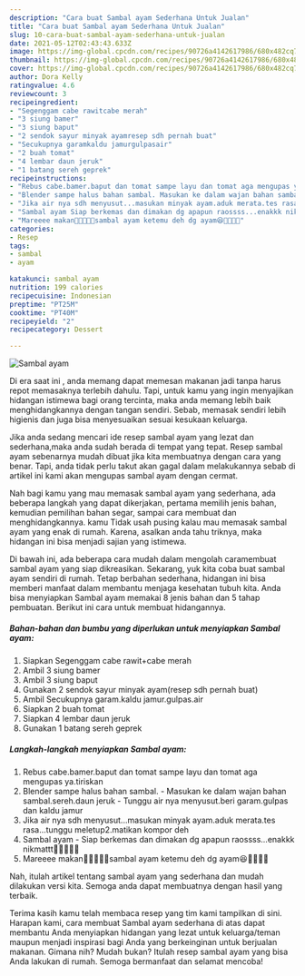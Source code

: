 ```yaml
---
description: "Cara buat Sambal ayam Sederhana Untuk Jualan"
title: "Cara buat Sambal ayam Sederhana Untuk Jualan"
slug: 10-cara-buat-sambal-ayam-sederhana-untuk-jualan
date: 2021-05-12T02:43:43.633Z
image: https://img-global.cpcdn.com/recipes/90726a4142617986/680x482cq70/sambal-ayam-foto-resep-utama.jpg
thumbnail: https://img-global.cpcdn.com/recipes/90726a4142617986/680x482cq70/sambal-ayam-foto-resep-utama.jpg
cover: https://img-global.cpcdn.com/recipes/90726a4142617986/680x482cq70/sambal-ayam-foto-resep-utama.jpg
author: Dora Kelly
ratingvalue: 4.6
reviewcount: 3
recipeingredient:
- "Segenggam cabe rawitcabe merah"
- "3 siung bamer"
- "3 siung baput"
- "2 sendok sayur minyak ayamresep sdh pernah buat"
- "Secukupnya garamkaldu jamurgulpasair"
- "2 buah tomat"
- "4 lembar daun jeruk"
- "1 batang sereh geprek"
recipeinstructions:
- "Rebus cabe.bamer.baput dan tomat sampe layu dan tomat aga mengupas ya.tiriskan"
- "Blender sampe halus bahan sambal. Masukan ke dalam wajan bahan sambal.sereh.daun jeruk Tunggu air nya menyusut.beri garam.gulpas dan kaldu jamur"
- "Jika air nya sdh menyusut...masukan minyak ayam.aduk merata.tes rasa...tunggu meletup2.matikan kompor deh"
- "Sambal ayam Siap berkemas dan dimakan dg apapun raossss...enakkk nikmattt🤤🤤🤤🤤🤤"
- "Mareeee makan🤤🤤🤤🤤🤤sambal ayam ketemu deh dg ayam😆🤗🤤🤤🤤"
categories:
- Resep
tags:
- sambal
- ayam

katakunci: sambal ayam 
nutrition: 199 calories
recipecuisine: Indonesian
preptime: "PT25M"
cooktime: "PT40M"
recipeyield: "2"
recipecategory: Dessert

---
```



![Sambal ayam](https://img-global.cpcdn.com/recipes/90726a4142617986/680x482cq70/sambal-ayam-foto-resep-utama.jpg)

Di era  saat ini , anda memang dapat memesan makanan jadi tanpa harus repot memasaknya terlebih dahulu. Tapi, untuk kamu yang ingin menyajikan hidangan istimewa bagi orang tercinta, maka anda memang lebih baik menghidangkannya dengan tangan sendiri. Sebab, memasak sendiri lebih higienis dan juga bisa menyesuaikan sesuai kesukaan keluarga.

Jika anda sedang mencari ide resep sambal ayam yang lezat dan sederhana,maka anda sudah berada di tempat yang tepat. Resep sambal ayam  sebenarnya mudah dibuat jika kita membuatnya dengan cara yang benar. Tapi, anda tidak perlu takut akan gagal dalam melakukannya 
sebab di artikel ini kami akan mengupas sambal ayam dengan cermat.  



Nah bagi kamu yang mau memasak sambal ayam yang sederhana, ada beberapa langkah yang dapat dikerjakan, pertama memilih jenis bahan, kemudian pemilihan bahan segar, sampai cara membuat dan menghidangkannya. kamu Tidak usah pusing kalau mau memasak sambal ayam yang enak di rumah. Karena, asalkan anda  tahu triknya, maka hidangan ini bisa menjadi sajian yang istimewa.

Di bawah ini, ada beberapa cara mudah dalam mengolah caramembuat sambal ayam yang siap dikreasikan. Sekarang, yuk kita coba buat sambal ayam sendiri di rumah. Tetap berbahan sederhana, hidangan ini bisa memberi manfaat dalam membantu menjaga kesehatan tubuh kita. Anda bisa menyiapkan Sambal ayam memakai 8 jenis bahan dan 5 tahap pembuatan. Berikut ini cara untuk membuat hidangannya.

<!--inarticleads1-->

##### Bahan-bahan dan bumbu yang diperlukan untuk menyiapkan Sambal ayam:

1. Siapkan Segenggam cabe rawit+cabe merah
1. Ambil 3 siung bamer
1. Ambil 3 siung baput
1. Gunakan 2 sendok sayur minyak ayam(resep sdh pernah buat)
1. Ambil Secukupnya garam.kaldu jamur.gulpas.air
1. Siapkan 2 buah tomat
1. Siapkan 4 lembar daun jeruk
1. Gunakan 1 batang sereh geprek




<!--inarticleads2-->

##### Langkah-langkah menyiapkan Sambal ayam:

1. Rebus cabe.bamer.baput dan tomat sampe layu dan tomat aga mengupas ya.tiriskan
1. Blender sampe halus bahan sambal. - Masukan ke dalam wajan bahan sambal.sereh.daun jeruk - Tunggu air nya menyusut.beri garam.gulpas dan kaldu jamur
1. Jika air nya sdh menyusut...masukan minyak ayam.aduk merata.tes rasa...tunggu meletup2.matikan kompor deh
1. Sambal ayam - Siap berkemas dan dimakan dg apapun raossss...enakkk nikmattt🤤🤤🤤🤤🤤
1. Mareeee makan🤤🤤🤤🤤🤤sambal ayam ketemu deh dg ayam😆🤗🤤🤤🤤




Nah, itulah artikel tentang  sambal ayam  yang sederhana dan mudah dilakukan versi kita. Semoga anda dapat membuatnya dengan hasil yang terbaik. 

Terima kasih kamu telah membaca resep yang tim kami tampilkan di sini. Harapan kami, cara membuat  Sambal ayam sederhana di atas dapat membantu Anda menyiapkan hidangan yang lezat untuk keluarga/teman maupun menjadi inspirasi bagi Anda yang berkeinginan untuk berjualan makanan. Gimana nih? Mudah bukan? Itulah resep sambal ayam yang bisa Anda lakukan di rumah. Semoga bermanfaat dan selamat mencoba!

